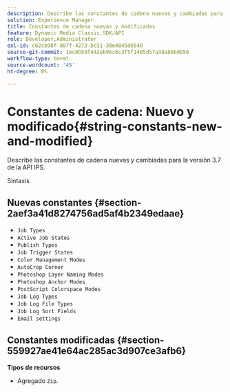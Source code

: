 ```yaml
---
description: Describe las constantes de cadena nuevas y cambiadas para la versión 3.7 de la API IPS.
solution: Experience Manager
title: Constantes de cadena nuevas y modificadas
feature: Dynamic Media Classic,SDK/API
role: Developer,Administrator
exl-id: c62cb98f-d87f-4273-bc51-30e4845d6540
source-git-commit: 1ec8b59f442eb96c6c3f5f1405d57a38a86bd056
workflow-type: tm+mt
source-wordcount: '45'
ht-degree: 8%

---
```


# Constantes de cadena: Nuevo y modificado{#string-constants-new-and-modified}

Describe las constantes de cadena nuevas y cambiadas para la versión 3.7 de la API IPS.

Sintaxis

## Nuevas constantes {#section-2aef3a41d8274756ad5af4b2349edaae}

* `Job Types`
* `Active Job States`
* `Publish Types`
* `Job Trigger States`
* `Color Management Modes`
* `AutoCrop Corner`
* `Photoshop Layer Naming Modes`
* `Photoshop Anchor Modes`
* `PostScript Colorspace Modes`
* `Job Log Types`
* `Job Log File Types`
* `Job Log Sort Fields`
* `Email settings`

## Constantes modificadas {#section-559927ae41e64ac285ac3d907ce3afb6}

**Tipos de recursos**

* Agregado `Zip`.
